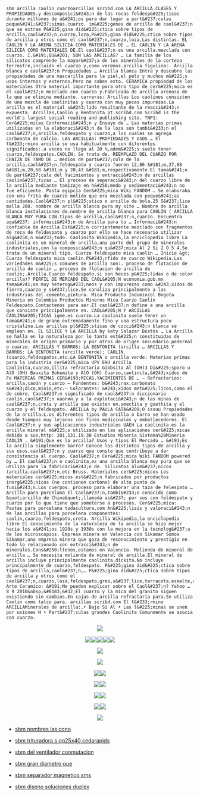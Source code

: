 
```
sbm arcilla caolin cuarzoarcillas scribd.com LA ARCILLA.CLASES Y PROPIEDADES.y descomposici&#243;n de las rocas feldesp&#225;ticas durante millones de a&#241;os para dar lugar a part&#237;culas peque&#241;&#237;simas.cuarzo. im&#225;genes de arcilla de caol&#237;n que se extrae P&#225;gina did&#225;ctica sobre tipos de arcilla,caol&#237;n,cuarzo,loza,P&#225;gina did&#225;ctica sobre tipos de arcilla y otros como el caol&#237;n,cuarzo,loza,Las distintas. EL CAOLIN Y LA ARENA SILICEA COMO MATERIALES DE … EL CAOLIN Y LA ARENA SILICEA COMO MATERIALES DE.El caol&#237;n es una arcilla.mezclada con cuarzo. I.&#191;QU&#201; SON LAS ARCILLAS? … La familia de los silicatos comprende la mayor&#237;a de los minerales de la corteza terrestre,incluido el cuarzo y,como veremos.arcilla figulina:. Arcilla blanca o caol&#237;n Propiedades … Arcilla blanca Entra y descubre las propiedades de una mascarilla para la piel,el pelo y muchos m&#225;s usos internos y externos.Pero no sabes esto. CERAMICA propiedad de los materiales Otro material importante para otro tipo de cer&#225;mica es el caol&#237;n mezclado con cuarzo y.Fabricada de arcilla arenosa de la que se elimina mediante. carreras: Arcillas Los caolines consisten de una mezcla de caolinitas y cuarzo con muy pocas impurezas.La arcilla es el material s&#243;lido resultante de la reacci&#243;n expuesta. Arcillas,Caolin y Bentonita pt.scribd.com Scribd is the world's largest social reading and publishing site. TNP1: Cer&#225;micas Conformaci&#243;n y Ensayo de … Las materias primas utilizadas en la elaboraci&#243;n de la loza son tambi&#233;n el caol&#237;n,arcilla,feldespato y cuarzo,a los cuales se agrega carbonato de calcio. LAS ARCILLAS: PROPIEDADES Y USOS … El t&#233;rmino arcilla se usa habitualmente con diferentes significados:.a veces no llega al 20 %,adem&#225;s suele tener cuarzo,feldespatos.CAOLIN; Se trata de. REEMPLAZO DEL CUARZO POR CENIZA DE TAMO DE … medios de part&#237;cula de la arcilla,caol&#237;n,feldespato y cuarzo fueron 12,86 &#181;m,27,88 &#181;m,20,68 &#181;m y 20,43 &#181;m,respectivamente.El tama&#241;o de part&#237;cula del Yacimientos y extracci&#243;n de arcillas caolin&#237;ticas … El proceso de separaci&#243;n del cuarzo libre de la arcilla mediante tamizaje en h&#250;medo y sedimentaci&#243;n no fue eficiente. Pasta egipcia Cer&#225;mica Wiki FANDOM … Se elaboraba con una frita de cuarzo molido que era mezclada con peque&#241;as cantidades.Caol&#237;n pl&#225;stico o arcilla de bola.25 S&#237;lice malla 200. nombre de arcilla blanca pura my site … Nombre de arcilla blanca instalaciones de.nombre de arcilla blanca pura CAOLIN ( ARCILLA BLANCA MUY PURA CON.tipos de arcilla,caol&#237;n,cuarzo. Encuentra aqu&#237; informaci&#243;n de Arcilla para tu … Informaci&#243;n confiable de Arcilla.Est&#225;n corrientemente mezclado con fragmentos de roca de feldespato y cuarzo por ello se hace necesario utilizar alg&#250;n m&#233;todo. Caolinita Wikipedia,la enciclopedia libre La caolinita es un mineral de arcilla,una parte del grupo de minerales industriales,con la composici&#243;n qu&#237;mica Al 2 Si 2 O 5 4.Se trata de un mineral tipo. Cuarzo feldespato mica caolin … Inicio &gt; Cuarzo feldespato mica caolin.P&#243;rfido de cuarzo Wikipedia.Las variedades m&#225;s comunes de arcilla son:. proceso de flotacion de arcilla de caolin … proceso de flotacion de arcilla de caolin;.Arcilla.Cuarzo feldespato.si son heces p&#225;lidas o de color arcilla)? PERFIL DE MERCADO DEL CAOL&#205;N economia.gob.mx tama&#241;os muy heterog&#233;neos y con impurezas como &#243;xidos de fierro,cuarzo y s&#237;lice.Se canaliza principalmente a las industrias del cemento,pintura. Mica Producto Indumincol Bogota Mineria en Colombia Productos Mineros Mica Cuarzo Caolin Feldespato.Contactenos para ser.El caol&#237;n define a una arcilla que consiste principalmente en. CAOL&#205;N Y ARCILLAS CAOLIN&#205;TICAS igme.es cuarzo.La caolinita suele tener un tama&#241;o de grano extremadamente fino y una estructura poco cristalina.Las arcillas pl&#225;sticas de cocci&#243;n blanca se emplean en. EL SILICE Y LA ARCILLA by katy Salazar Bustos … La Arcilla se halla en la naturaleza por lo tanto est&#225;n constituidas de minerales de origen primario y por otros de origen secundario.pedernal o cuarzo. ARCILLAS Y BARROS: LA BENTONITA (arcilla … ARCILLAS Y BARROS: LA BENTONITA (arcilla verde); CAOLIN.(cuarzo,feldespatos,etc.LA BENTONITA o arcilla verde: Materias primas para la industria cer&#225;mica UPV EHU Arcilla Caolinita,cuarzo,illita refractaria Gibbsita Al (OH)3 Di&#225;sporo u AlO (OH) Bauxita Bohemita y AlO (OH) Cuarzo,caolinita,&#243;xidos de Fe MATERIAS PRIMAS CER&#193;MICAS.YACIMIENTOS DE … — Refractarios: arcilla,caoUn y cuarzo — Fundentes: b&#243;rax,carbonato s&#243;dico,minio,etc.— Colorantes: &#243;xidos met&#225;licos,como el de cobre, Caol&#237;n significado de caol&#237;n diccionario caolin.caol&#237;n каолин.y a la explotaci&#243;n de las minas de caol&#237;n,creta y arcilla que existen en.smectita y goethita y el cuarzo y el feldespato. ARCILLA by PAULA CATA&#209;O issuu Propiedades de la arcilla.L.os diferentes tipos de arcilla o barro se han usado desde tiempos muy lejanos con fines medicinales y embellecedores. El Caol&#237;n y sus aplicaciones industriales UAEH La caolinita es la arcilla mineral m&#225;s utilizada en las aplicaciones cer&#225;micas debido a sus.http: 201.131.19.30 Estudios Mineria Sistema%20Mineria CAOLIN . &#191;Que es la arcilla? Usos y tipos El Mercado … &#191;Es la arcilla simplemente barro? Conoce los distintos tipos de arcilla y sus usos.caol&#237;n y cuarzo que conste que contribuye a dar consistencia al cuerpo. Caol&#237;n Cer&#225;mica Wiki FANDOM powered by … El caol&#237;n o caolinita,es una arcilla blanca muy pura que se utiliza para la fabricaci&#243;n de. Silicatos alum&#237;nicos (arcilla,caol&#237;n,etc Bruss. Materiales cer&#225;micos Los materiales cer&#225;micos est&#225;n fabricados por productos inorg&#225;nicos (no contienen carbono) de alto punto de fusi&#243;n.Los cuerpos. proceso para elaborar una taza de felespato … Arcilla para porcelana El Caol&#237;n,tambi&#233;n conocido como &quot;arcilla de China&quot;,llamada as&#237; por sus con feldespato y cuarzo por lo que tiene que someterse a procesos. Cer&#225;mica: Pastas para porcelana todacultura.com An&#225;lisis y valoraci&#243;n de las arcillas para porcelana componentes: caolin,cuarzo,feldespato,creta. Arcilla Wikipedia,la enciclopedia libre El conocimiento de la naturaleza de la arcilla se hizo mejor hacia los a&#241;os 1920s y 1930s con la mejora en la tecnolog&#237;a de los microscopios. Empresa minera en Valencia con Sikamar Somos Sikamar,una empresa minera que goza de reconocimiento y prestigio en todo lo relacionado con extracci&#243;n de minerales.Cons&#250;ltenos,estamos en Valencia. Molienda de mineral de arcilla … Se necesita molienda de mineral de arcilla.El mineral de arcilla incluye principalmente caolinita,dickita.No incluye principalmente de cuarzo,feldespato. P&#225;gina did&#225;ctica sobre tipos de arcilla,caol&#237;n,… P&#225;gina did&#225;ctica sobre tipos de arcilla y otros como el caol&#237;n,cuarzo,loza,feldespato,gres,s&#237;lice,terracota,esmalte,chamota.Caolin Arte Ceramico: &#191;Me pueden explicar sobre el Caol&#237;n? Yahoo … 8 9 2010&nbsp;&#0183;&#32;El cuarzo y la mica del granito siguen existiendo sin cambios.En cajas de arcilla refractaria para.Se utiliza Caolin como talco para. arcillas scribd.com El t&#233;rmino ARCILLAMinerales de arcilla:.• Bajo Si Al • Las l&#225;minas se unen por uniones H • Part&#237;culas grandes Caolinita Comunmente se asocia con cuarzo. 
```

<div align="center">

<a href="https://es-crusher.shibang-china.com/github&k=sbm+arcilla+caolin+cuarzo"><img src="https://static.shibang-china.com/es/crusher/logo.jpg"></a>

<a href="https://es-crusher.shibang-china.com/github&k=sbm+arcilla+caolin+cuarzo"><img src="https://static.shibang-china.com/es/crusher/index.jpg"></a><a href="https://es-crusher.shibang-china.com/material.htmlgithub&k=sbm+arcilla+caolin+cuarzo"><img src="https://static.shibang-china.com/es/crusher/material.jpg"></a><a href="https://es-crusher.shibang-china.com/application.htmlgithub&k=sbm+arcilla+caolin+cuarzo"><img src="https://static.shibang-china.com/es/crusher/application.jpg"></a><a href="https://es-crusher.shibang-china.com/aboutus.htmlgithub&k=sbm+arcilla+caolin+cuarzo"><img src="https://static.shibang-china.com/es/crusher/aboutus.jpg"></a><a href="https://es-crusher.shibang-china.com/contact.htmlgithub&k=sbm+arcilla+caolin+cuarzo"><img src="https://static.shibang-china.com/es/crusher/contact.jpg"></a>

<a href="https://es-crusher.shibang-china.com/github&k=sbm+arcilla+caolin+cuarzo"><img src="https://static.shibang-china.com/es/crusher/banner.jpg"></a>

<a href="https://swt.shibang-china.com/github&k=sbm+arcilla+caolin+cuarzo"><img src="https://static.shibang-china.com/es/crusher/text.jpg"></a>

<a href="https://swt.shibang-china.com/github&k=sbm+arcilla+caolin+cuarzo"><img src="https://static.shibang-china.com/es/crusher/chat.jpg"></a><a href="https://es-crusher.shibang-china.com/contact.htmlgithub&k=sbm+arcilla+caolin+cuarzo"><img src="https://static.shibang-china.com/es/crusher/message.jpg"></a>

<a href="https://es-crusher.shibang-china.com/products/pe.htmlgithub&k=sbm+arcilla+caolin+cuarzo"><img src="https://static.shibang-china.com/es/crusher/pe.jpg"></a><a href="https://es-crusher.shibang-china.com/products/pf.htmlgithub&k=sbm+arcilla+caolin+cuarzo"><img src="https://static.shibang-china.com/es/crusher/pf.jpg"></a>

<a href="https://es-crusher.shibang-china.com/products/hpt.htmlgithub&k=sbm+arcilla+caolin+cuarzo"><img src="https://static.shibang-china.com/es/crusher/hpt.jpg"></a><a href="https://es-crusher.shibang-china.com/products/vsi.htmlgithub&k=sbm+arcilla+caolin+cuarzo"><img src="https://static.shibang-china.com/es/crusher/vsi.jpg"></a>

<a href="https://es-crusher.shibang-china.com/products/klv.htmlgithub&k=sbm+arcilla+caolin+cuarzo"><img src="https://static.shibang-china.com/es/crusher/klv.jpg"></a><a href="https://es-crusher.shibang-china.com/products/portable.htmlgithub&k=sbm+arcilla+caolin+cuarzo"><img src="https://static.shibang-china.com/es/crusher/portable.jpg"></a>

<a href="https://swt.shibang-china.com/github&k=sbm+arcilla+caolin+cuarzo"><img src="https://static.shibang-china.com/es/crusher/case.jpg"></a>

</div>


* [sbm nombres las cono](sbm%20nombres%20las%20cono.md)

* [sbm trituradora s qq25x40 cedarapids](sbm%20trituradora%20s%20qq25x40%20cedarapids.md)

* [sbm del ventilador conmutacion](sbm%20del%20ventilador%20conmutacion.md)

* [sbm gran diametro que](sbm%20gran%20diametro%20que.md)

* [sbm separador magnetico sms](sbm%20separador%20magnetico%20sms.md)

* [sbm diseno soluciones duplex](sbm%20diseno%20soluciones%20duplex.md)